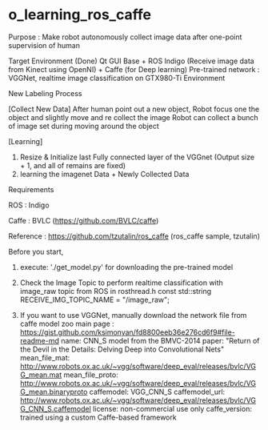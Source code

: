 # o_learning_ros_caffe
Purpose : Make robot autonomously collect image data after one-point supervision of human
          
Target Environment (Done)
Qt GUI Base + ROS Indigo (Receive image data from Kinect using OpenNI) + Caffe (for Deep learning)
Pre-trained network : VGGNet, realtime image classification on GTX980-Ti Environment
          
          
New Labeling Process

[Collect New Data]
After human point out a new object, Robot focus one the object and slightly move and re collect the image
Robot can collect a bunch of image set during moving around the object

[Learning]
1. Resize & Initialize last Fully connected layer of the VGGnet (Output size + 1, and all of remains are fixed)
2. learning the imagenet Data + Newly Collected Data



Requirements

ROS : Indigo

Caffe : BVLC (https://github.com/BVLC/caffe)

Reference : https://github.com/tzutalin/ros_caffe (ros_caffe sample, tzutalin)


Before you start, 

1. execute: './get_model.py' for downloading the pre-trained model

2. Check the Image Topic to perform realtime classification with image_raw topic from ROS in rosthread.h
   const std::string RECEIVE_IMG_TOPIC_NAME = "/image_raw";

3. If you want to use VGGNet, manually download the network file from caffe model zoo
   main page : https://gist.github.com/ksimonyan/fd8800eeb36e276cd6f9#file-readme-md
   name: CNN_S model from the BMVC-2014 paper: "Return of the Devil in the Details: Delving Deep into Convolutional Nets"
   mean_file_mat: http://www.robots.ox.ac.uk/~vgg/software/deep_eval/releases/bvlc/VGG_mean.mat
   mean_file_proto: http://www.robots.ox.ac.uk/~vgg/software/deep_eval/releases/bvlc/VGG_mean.binaryproto
   caffemodel: VGG_CNN_S
   caffemodel_url: http://www.robots.ox.ac.uk/~vgg/software/deep_eval/releases/bvlc/VGG_CNN_S.caffemodel
   license: non-commercial use only
   caffe_version: trained using a custom Caffe-based framework


    
    
    



